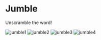 # Jumble
 Unscramble the word!

![jumble1](https://user-images.githubusercontent.com/74695555/110714663-166f5b80-81c1-11eb-928a-6f801382f0a6.png)
![jumble2](https://user-images.githubusercontent.com/74695555/110714664-166f5b80-81c1-11eb-8bca-25aee5dee395.png)
![jumble3](https://user-images.githubusercontent.com/74695555/110714665-166f5b80-81c1-11eb-9b21-531fd84208ab.png)
![jumble4](https://user-images.githubusercontent.com/74695555/110714666-1707f200-81c1-11eb-8029-a45af53ee2d3.png)
